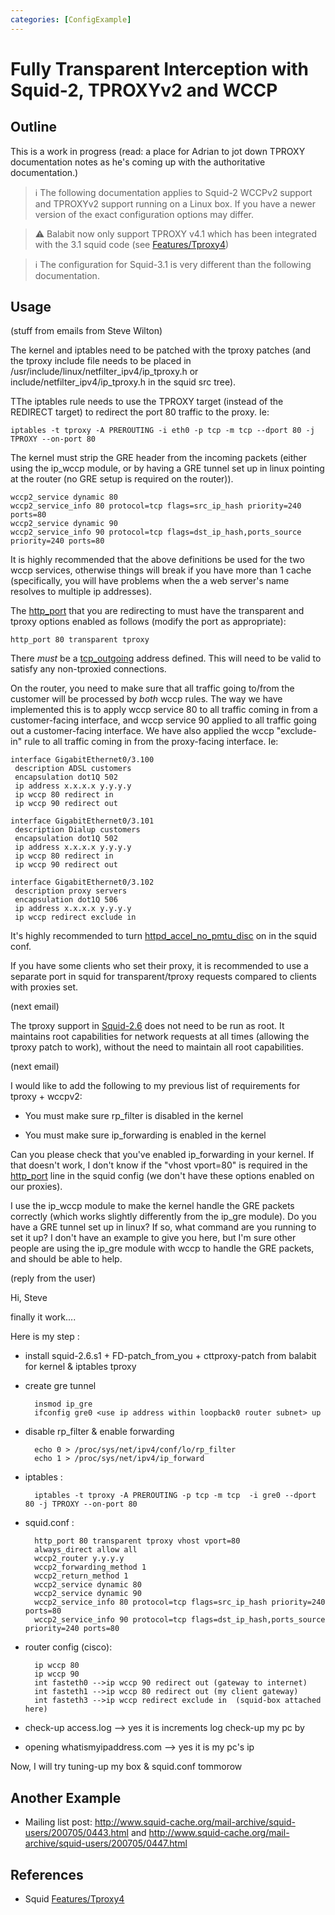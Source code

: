```yaml
---
categories: [ConfigExample]
---
```

# Fully Transparent Interception with Squid-2, TPROXYv2 and WCCP

## Outline

This is a work in progress (read: a place for Adrian to jot down TPROXY
documentation notes as he's coming up with the authoritative
documentation.)

> :information_source:
    The following documentation applies to Squid-2 WCCPv2 support and
    TPROXYv2 support running on a Linux box. If you have a newer version
    of the exact configuration options may differ.

> :warning:
  Balabit now only support TPROXY v4.1 which has been integrated with the 3.1
    squid code (see [Features/Tproxy4](/Features/Tproxy4))

> :information_source:
    The configuration for Squid-3.1 is very different than the following
    documentation.

## Usage

(stuff from emails from Steve Wilton)

The kernel and iptables need to be patched with the tproxy patches (and
the tproxy include file needs to be placed in
/usr/include/linux/netfilter_ipv4/ip_tproxy.h or
include/netfilter_ipv4/ip_tproxy.h in the squid src tree).

TThe iptables rule needs to use the TPROXY target (instead of the
REDIRECT target) to redirect the port 80 traffic to the proxy. Ie:

    iptables -t tproxy -A PREROUTING -i eth0 -p tcp -m tcp --dport 80 -j TPROXY --on-port 80

The kernel must strip the GRE header from the incoming packets (either
using the ip_wccp module, or by having a GRE tunnel set up in linux
pointing at the router (no GRE setup is required on the router)).

    wccp2_service dynamic 80
    wccp2_service_info 80 protocol=tcp flags=src_ip_hash priority=240 ports=80
    wccp2_service dynamic 90
    wccp2_service_info 90 protocol=tcp flags=dst_ip_hash,ports_source priority=240 ports=80

It is highly recommended that the above definitions be used for the two
wccp services, otherwise things will break if you have more than 1 cache
(specifically, you will have problems when the a web server's name
resolves to multiple ip addresses).

The [http_port](http://www.squid-cache.org/Doc/config/http_port) that
you are redirecting to must have the transparent and tproxy options
enabled as follows (modify the port as appropriate):

    http_port 80 transparent tproxy

There _must_ be a
[tcp_outgoing](http://www.squid-cache.org/Doc/config/tcp_outgoing)
address defined. This will need to be valid to satisfy any non-tproxied
connections.

On the router, you need to make sure that all traffic going to/from the
customer will be processed by _both_ wccp rules. The way we have
implemented this is to apply wccp service 80 to all traffic coming in
from a customer-facing interface, and wccp service 90 applied to all
traffic going out a customer-facing interface. We have also applied the
wccp "exclude-in" rule to all traffic coming in from the proxy-facing
interface. Ie:

    interface GigabitEthernet0/3.100
     description ADSL customers
     encapsulation dot1Q 502
     ip address x.x.x.x y.y.y.y
     ip wccp 80 redirect in
     ip wccp 90 redirect out
    
    interface GigabitEthernet0/3.101
     description Dialup customers
     encapsulation dot1Q 502
     ip address x.x.x.x y.y.y.y
     ip wccp 80 redirect in
     ip wccp 90 redirect out
    
    interface GigabitEthernet0/3.102
     description proxy servers
     encapsulation dot1Q 506
     ip address x.x.x.x y.y.y.y
     ip wccp redirect exclude in

It's highly recommended to turn
[httpd_accel_no_pmtu_disc](http://www.squid-cache.org/Doc/config/httpd_accel_no_pmtu_disc)
on in the squid conf.

If you have some clients who set their proxy, it is recommended to use a
separate port in squid for transparent/tproxy requests compared to
clients with proxies set.

(next email)

The tproxy support in
[Squid-2.6](/Releases/Squid-2.6)
does not need to be run as root. It maintains root capabilities for
network requests at all times (allowing the tproxy patch to work),
without the need to maintain all root capabilities.

(next email)

I would like to add the following to my previous list of requirements
for tproxy + wccpv2:

  - You must make sure rp_filter is disabled in the kernel

  - You must make sure ip_forwarding is enabled in the kernel

Can you please check that you've enabled ip_forwarding in your kernel.
If that doesn't work, I don't know if the "vhost vport=80" is required
in the [http_port](http://www.squid-cache.org/Doc/config/http_port)
line in the squid config (we don't have these options enabled on our
proxies).

I use the ip_wccp module to make the kernel handle the GRE packets
correctly (which works slightly differently from the ip_gre module). Do
you have a GRE tunnel set up in linux? If so, what command are you
running to set it up? I don't have an example to give you here, but I'm
sure other people are using the ip_gre module with wccp to handle the
GRE packets, and should be able to help.

(reply from the user)

Hi, Steve

finally it work....

Here is my step :

* install squid-2.6.s1 + FD-patch_from_you + cttproxy-patch from
balabit for kernel & iptables tproxy
* create gre tunnel

        insmod ip_gre
        ifconfig gre0 <use ip address within loopback0 router subnet> up

* disable rp_filter & enable forwarding

        echo 0 > /proc/sys/net/ipv4/conf/lo/rp_filter
        echo 1 > /proc/sys/net/ipv4/ip_forward

* iptables :


        iptables -t tproxy -A PREROUTING -p tcp -m tcp  -i gre0 --dport 80 -j TPROXY --on-port 80

* squid.conf :

        http_port 80 transparent tproxy vhost vport=80
        always_direct allow all
        wccp2_router y.y.y.y
        wccp2_forwarding_method 1
        wccp2_return_method 1
        wccp2_service dynamic 80
        wccp2_service dynamic 90
        wccp2_service_info 80 protocol=tcp flags=src_ip_hash priority=240 ports=80
        wccp2_service_info 90 protocol=tcp flags=dst_ip_hash,ports_source priority=240 ports=80

* router config (cisco):

        ip wccp 80
        ip wccp 90
        int fasteth0 -->ip wccp 90 redirect out (gateway to internet)
        int fasteth1 -->ip wccp 80 redirect out (my client gateway)
        int fasteth3 -->ip wccp redirect exclude in  (squid-box attached here)

* check-up access.log --\> yes it is increments log check-up my pc by
* opening whatismyipaddress.com --\> yes it is my pc's ip

Now, I will try tuning-up my box & squid.conf tommorow

## Another Example

  - Mailing list post:
    <http://www.squid-cache.org/mail-archive/squid-users/200705/0443.html>
    and
    <http://www.squid-cache.org/mail-archive/squid-users/200705/0447.html>

## References

  - Squid
    [Features/Tproxy4](/Features/Tproxy4)